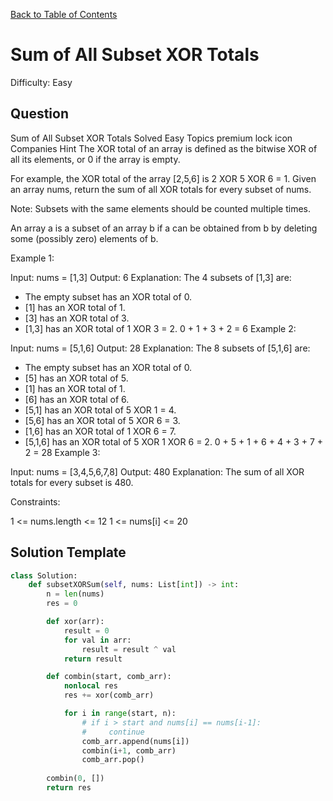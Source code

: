 [Back to Table of Contents](../README.md)

# Sum of All Subset XOR Totals
Difficulty: Easy

## Question
Sum of All Subset XOR Totals
Solved
Easy
Topics
premium lock icon
Companies
Hint
The XOR total of an array is defined as the bitwise XOR of all its elements, or 0 if the array is empty.

For example, the XOR total of the array [2,5,6] is 2 XOR 5 XOR 6 = 1.
Given an array nums, return the sum of all XOR totals for every subset of nums. 

Note: Subsets with the same elements should be counted multiple times.

An array a is a subset of an array b if a can be obtained from b by deleting some (possibly zero) elements of b.

 

Example 1:

Input: nums = [1,3]
Output: 6
Explanation: The 4 subsets of [1,3] are:
- The empty subset has an XOR total of 0.
- [1] has an XOR total of 1.
- [3] has an XOR total of 3.
- [1,3] has an XOR total of 1 XOR 3 = 2.
0 + 1 + 3 + 2 = 6
Example 2:

Input: nums = [5,1,6]
Output: 28
Explanation: The 8 subsets of [5,1,6] are:
- The empty subset has an XOR total of 0.
- [5] has an XOR total of 5.
- [1] has an XOR total of 1.
- [6] has an XOR total of 6.
- [5,1] has an XOR total of 5 XOR 1 = 4.
- [5,6] has an XOR total of 5 XOR 6 = 3.
- [1,6] has an XOR total of 1 XOR 6 = 7.
- [5,1,6] has an XOR total of 5 XOR 1 XOR 6 = 2.
0 + 5 + 1 + 6 + 4 + 3 + 7 + 2 = 28
Example 3:

Input: nums = [3,4,5,6,7,8]
Output: 480
Explanation: The sum of all XOR totals for every subset is 480.
 

Constraints:

1 <= nums.length <= 12
1 <= nums[i] <= 20

## Solution Template
```python
class Solution:
    def subsetXORSum(self, nums: List[int]) -> int:
        n = len(nums)
        res = 0

        def xor(arr):
            result = 0
            for val in arr:
                result = result ^ val
            return result

        def combin(start, comb_arr):
            nonlocal res
            res += xor(comb_arr)

            for i in range(start, n):
                # if i > start and nums[i] == nums[i-1]:
                #     continue
                comb_arr.append(nums[i])
                combin(i+1, comb_arr)
                comb_arr.pop()
        
        combin(0, [])
        return res
```
